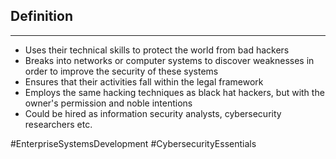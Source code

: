 ## Definition
---
- Uses their technical skills to protect the world from bad hackers
- Breaks into networks or computer systems to discover weaknesses in order to improve the security of these systems
- Ensures that their activities fall within the legal framework
- Employs the same hacking techniques as black hat hackers, but with the owner's permission and noble intentions
- Could be hired as information security analysts, cybersecurity researchers etc. 

#EnterpriseSystemsDevelopment 
#CybersecurityEssentials 